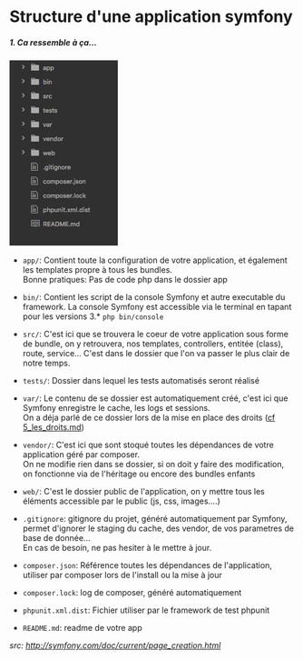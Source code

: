 # Structure d'une application symfony

##### 1. Ca ressemble à ça...
![hstructure_app_symfony](assets/structure_app_symfony.png)
- `app/`: Contient toute la configuration de votre application, et également les templates propre à tous les bundles.  
Bonne pratiques: Pas de code php dans le dossier app

- `bin/`: Contient les script de la console Symfony et autre executable du framework.
La console Symfony est accessible via le terminal en tapant pour les versions 3.* `php bin/console`

- `src/`: C'est ici que se trouvera le coeur de votre application sous forme de bundle, on y retrouvera, nos templates, controllers, entitée (class), route, service... C'est dans le dossier que l'on va passer le plus clair de notre temps.

- `tests/`: Dossier dans lequel les tests automatisés seront réalisé

- `var/`: Le contenu de se dossier est automatiquement créé, c'est ici que Symfony enregistre le cache, les logs et sessions.  
On a déja parlé de ce dossier lors de la mise en place des droits ([cf 5_les_droits.md](5_les_droits.md))

- `vendor/`: C'est ici que sont stoqué toutes les dépendances de votre application géré par composer.  
On ne modifie rien dans se dossier, si on doit y faire des modification, on fonctionne via de l'héritage ou encore des bundles enfants

- `web/`: C'est le dossier public de l'application, on y mettre tous les éléments accessible par le public (js, css, images....)

- `.gitignore`: gitignore du projet, généré automatiquement par Symfony, permet d'ignorer le staging du cache, des vendor, de vos parametres de base de donnée...  
En cas de besoin, ne pas hesiter à le mettre à jour.

- `composer.json`: Référence toutes les dépendances de l'application, utiliser par composer lors de l'install ou la mise à jour

- `composer.lock`: log de composer, généré automatiquement

- `phpunit.xml.dist`: Fichier utiliser par le framework de test phpunit

- `README.md`: readme de votre app


*src: http://symfony.com/doc/current/page_creation.html*
